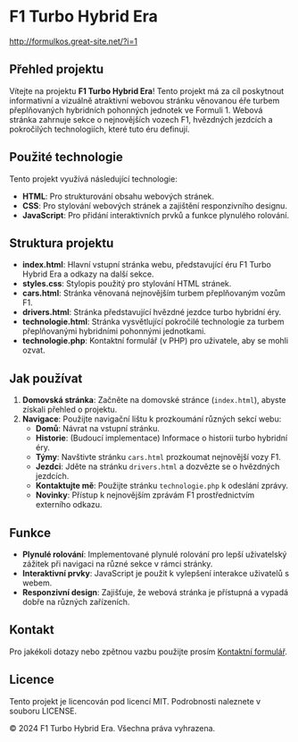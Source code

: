 # F1 Turbo Hybrid Era
http://formulkos.great-site.net/?i=1

## Přehled projektu

Vítejte na projektu **F1 Turbo Hybrid Era**! Tento projekt má za cíl poskytnout informativní a vizuálně atraktivní webovou stránku věnovanou éře turbem přeplňovaných hybridních pohonných jednotek ve Formuli 1. Webová stránka zahrnuje sekce o nejnovějších vozech F1, hvězdných jezdcích a pokročilých technologiích, které tuto éru definují.

## Použité technologie

Tento projekt využívá následující technologie:

- **HTML**: Pro strukturování obsahu webových stránek.
- **CSS**: Pro stylování webových stránek a zajištění responzivního designu.
- **JavaScript**: Pro přidání interaktivních prvků a funkce plynulého rolování.

## Struktura projektu

- **index.html**: Hlavní vstupní stránka webu, představující éru F1 Turbo Hybrid Era a odkazy na další sekce.
- **styles.css**: Stylopis použitý pro stylování HTML stránek.
- **cars.html**: Stránka věnovaná nejnovějším turbem přeplňovaným vozům F1.
- **drivers.html**: Stránka představující hvězdné jezdce turbo hybridní éry.
- **technologie.html**: Stránka vysvětlující pokročilé technologie za turbem přeplňovanými hybridními pohonnými jednotkami.
- **technologie.php**: Kontaktní formulář (v PHP) pro uživatele, aby se mohli ozvat.

## Jak používat

1. **Domovská stránka**: Začněte na domovské stránce (`index.html`), abyste získali přehled o projektu.
2. **Navigace**: Použijte navigační lištu k prozkoumání různých sekcí webu:
   - **Domů**: Návrat na vstupní stránku.
   - **Historie**: (Budoucí implementace) Informace o historii turbo hybridní éry.
   - **Týmy**: Navštivte stránku `cars.html` prozkoumat nejnovější vozy F1.
   - **Jezdci**: Jděte na stránku `drivers.html` a dozvězte se o hvězdných jezdcích.
   - **Kontaktujte mě**: Použijte stránku `technologie.php` k odeslání zprávy.
   - **Novinky**: Přístup k nejnovějším zprávám F1 prostřednictvím externího odkazu.

## Funkce

- **Plynulé rolování**: Implementované plynulé rolování pro lepší uživatelský zážitek při navigaci na různé sekce v rámci stránky.
- **Interaktivní prvky**: JavaScript je použit k vylepšení interakce uživatelů s webem.
- **Responzivní design**: Zajišťuje, že webová stránka je přístupná a vypadá dobře na různých zařízeních.

## Kontakt

Pro jakékoli dotazy nebo zpětnou vazbu použijte prosím [Kontaktní formulář](technologie.php).

## Licence

Tento projekt je licencován pod licencí MIT. Podrobnosti naleznete v souboru LICENSE.

© 2024 F1 Turbo Hybrid Era. Všechna práva vyhrazena.
